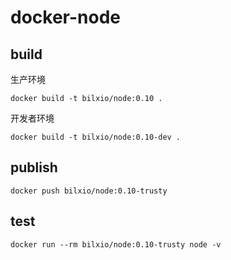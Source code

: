 # docker-node

## build

生产环境
```
docker build -t bilxio/node:0.10 .
```

开发者环境
```
docker build -t bilxio/node:0.10-dev .
```

## publish

```
docker push bilxio/node:0.10-trusty
```

## test

```
docker run --rm bilxio/node:0.10-trusty node -v
```

